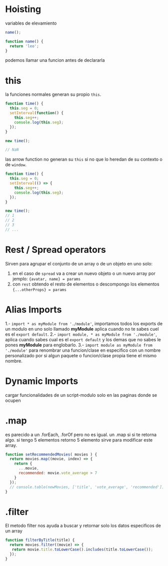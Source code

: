 # Hoisting

variables de elevamiento

```js
name();

function name() {
  return 'leo';
}
```
podemos llamar una funcion antes de declararla

# this

la funciones normales generan su propio `this`. 

```js
function time() {
  this.seg = 0;
  setInterval(function() {
    this.seg++;
    console.log(this.seg);
  });
}

new time();

// NaN
```

las arrow function no generan su `this` si no que lo heredan de su
contexto o de `window`.

```js
function time() {
  this.seg = 0;
  setInterval(() => {
    this.seg++;
    console.log(this.seg);
  });
}

new time();
// 1
// 2
// 3
// ...
```

# Rest / Spread operators

Sirven para agrupar el conjunto de un array o de un objeto en uno solo:

1. en el caso de `spread` va a crear un nuevo objeto o un nuevo array por jemplo: `{avatar, name} = params`
2. con `rest` obtendo el resto de elementos o descompongo los elementos `{...otherProps} = params`

# Alias Imports

1.- `import * as myModule from './module'`, importamos todos los exports de un modulo en uno solo llamado **myModule** aplica cuando no te sabes cuel es el `export default`.
2.- `import module, * as myModule from './module'`, aplica cuando sabes cual es el `export default` y los demas que no sabes le pones **myModule** para englobarlo.
3.- `import module as myModule from './module'` para renombrar una funcion/clase en especifico con un nombre personalizado por si algun paquete o funcion/clase propia tiene el mismo nombre.

# Dynamic Imports

cargar funcionalidades de un script-modulo solo en las paginas donde se ocupen

# .map

es parecido a un .forEach, .forOf pero no es igual. un .map si si te retorna algo. si tengo 5 elementos retorno 5 elemento sirve para modificar este array.

```js
function setRecommendedMovies( movies ) {
  return movies.map((movie, index) => {
    return {
      ...movie,
      recommended: movie.vote_average > 7
    }
  });
  // console.table(newMovies, ['title', 'vote_average', 'recommended']);
}
```

# .filter

El metodo filter nos ayuda a buscar y retornar solo los datos especificos de un array

```js
function filterByTitle(title) {
  return movies.filter((movie) => {
   return movie.title.toLowerCase().includes(title.toLowerCase());
  });
}
```